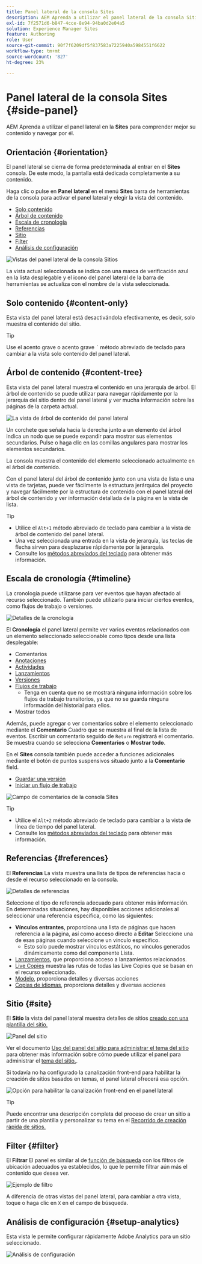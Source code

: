 ```yaml
---
title: Panel lateral de la consola Sites
description: AEM Aprenda a utilizar el panel lateral de la consola Sitios de la para comprender mejor el contenido y navegar por él.
exl-id: 7f2571d6-b847-4cce-8e94-94ba0d2e04a5
solution: Experience Manager Sites
feature: Authoring
role: User
source-git-commit: 90f7f6209df5f837583a7225940a5984551f6622
workflow-type: tm+mt
source-wordcount: '827'
ht-degree: 23%

---
```


# Panel lateral de la consola Sites {#side-panel}

AEM Aprenda a utilizar el panel lateral en la **Sites** para comprender mejor su contenido y navegar por él.

## Orientación {#orientation}

El panel lateral se cierra de forma predeterminada al entrar en el **Sites** consola. De este modo, la pantalla está dedicada completamente a su contenido.

Haga clic o pulse en **Panel lateral** en el menú **Sites** barra de herramientas de la consola para activar el panel lateral y elegir la vista del contenido.

* [Solo contenido](#content-only)
* [Árbol de contenido](#content-tree)
* [Escala de cronología](#timeline)
* [Referencias](#references)
* [Sitio](#site)
* [Filter](#filter)
* [Análisis de configuración](#setup-analytics)

![Vistas del panel lateral de la consola Sitios](assets/sites-console-side-panel-views.png)

La vista actual seleccionada se indica con una marca de verificación azul en la lista desplegable y el icono del panel lateral de la barra de herramientas se actualiza con el nombre de la vista seleccionada.

## Solo contenido {#content-only}

Esta vista del panel lateral está desactivándola efectivamente, es decir, solo muestra el contenido del sitio.

>[!TIP]
>
>Use el acento grave o acento grave `´` método abreviado de teclado para cambiar a la vista solo contenido del panel lateral.

## Árbol de contenido {#content-tree}

Esta vista del panel lateral muestra el contenido en una jerarquía de árbol. El árbol de contenido se puede utilizar para navegar rápidamente por la jerarquía del sitio dentro del panel lateral y ver mucha información sobre las páginas de la carpeta actual.

![La vista de árbol de contenido del panel lateral](assets/console-side-panel-content-tree.png)

Un corchete que señala hacia la derecha junto a un elemento del árbol indica un nodo que se puede expandir para mostrar sus elementos secundarios. Pulse o haga clic en las comillas angulares para mostrar los elementos secundarios.

La consola muestra el contenido del elemento seleccionado actualmente en el árbol de contenido.

Con el panel lateral del árbol de contenido junto con una vista de lista o una vista de tarjetas, puede ver fácilmente la estructura jerárquica del proyecto y navegar fácilmente por la estructura de contenido con el panel lateral del árbol de contenido y ver información detallada de la página en la vista de lista.

>[!TIP]
>
>* Utilice el `Alt+1` método abreviado de teclado para cambiar a la vista de árbol de contenido del panel lateral.
>* Una vez seleccionada una entrada en la vista de jerarquía, las teclas de flecha sirven para desplazarse rápidamente por la jerarquía.
>* Consulte los [métodos abreviados del teclado](/help/sites-cloud/authoring/sites-console/keyboard-shortcuts.md) para obtener más información.

## Escala de cronología {#timeline}

La cronología puede utilizarse para ver eventos que hayan afectado al recurso seleccionado. También puede utilizarlo para iniciar ciertos eventos, como flujos de trabajo o versiones.

![Detalles de la cronología](/help/sites-cloud/authoring/assets/timeline-detail.png)

El **Cronología** el panel lateral permite ver varios eventos relacionados con un elemento seleccionado seleccionable como tipos desde una lista desplegable:

* Comentarios
* [Anotaciones](/help/sites-cloud/authoring/page-editor/annotations.md)
* [Actividades](/help/sites-cloud/authoring/personalization/activities.md)
* [Lanzamientos](/help/sites-cloud/authoring/launches/overview.md)
* [Versiones](/help/sites-cloud/authoring/sites-console/page-versions.md)
* [Flujos de trabajo](/help/sites-cloud/authoring/workflows/overview.md)
   * Tenga en cuenta que no se mostrará ninguna información sobre los flujos de trabajo transitorios, ya que no se guarda ninguna información del historial para ellos.<!--With the exception of [transient workflows](/help/sites-developing/workflows.md#transient-workflows) as no history information is saved for these-->
* Mostrar todos

Además, puede agregar o ver comentarios sobre el elemento seleccionado mediante el **Comentario** Cuadro que se muestra al final de la lista de eventos. Escribir un comentario seguido de `Return` registrará el comentario. Se muestra cuando se selecciona **Comentarios** o **Mostrar todo**.

En el **Sites** consola también puede acceder a funciones adicionales mediante el botón de puntos suspensivos situado junto a la **Comentario** field.

* [Guardar una versión](/help/sites-cloud/authoring/sites-console/page-versions.md)
* [Iniciar un flujo de trabajo](/help/sites-cloud/authoring/workflows/applying.md)

![Campo de comentarios de la consola Sites](assets/sites-console-comment-ellipsis.png)

>[!TIP]
>
>* Utilice el `Alt+2` método abreviado de teclado para cambiar a la vista de línea de tiempo del panel lateral.
>* Consulte los [métodos abreviados del teclado](/help/sites-cloud/authoring/sites-console/keyboard-shortcuts.md) para obtener más información.

## Referencias {#references}

El **Referencias** La vista muestra una lista de tipos de referencias hacia o desde el recurso seleccionado en la consola.

![Detalles de referencias](assets/console-side-panel-references-detail.png)

Seleccione el tipo de referencia adecuado para obtener más información. En determinadas situaciones, hay disponibles acciones adicionales al seleccionar una referencia específica, como las siguientes:

* **Vínculos entrantes**, proporciona una lista de páginas que hacen referencia a la página, así como acceso directo a **Editar** Seleccione una de esas páginas cuando seleccione un vínculo específico.
   * Esto solo puede mostrar vínculos estáticos, no vínculos generados dinámicamente como del componente Lista.
* [Lanzamientos](/help/sites-cloud/authoring/launches/overview.md), que proporciona acceso a lanzamientos relacionados.
* [Live Copies](/help/sites-cloud/administering/msm/overview.md) muestra las rutas de todas las Live Copies que se basan en el recurso seleccionado.
* [Modelo](/help/sites-cloud/administering/msm/best-practices.md), proporciona detalles y diversas acciones
* [Copias de idiomas](/help/sites-cloud/administering/translation/managing-projects.md#creating-translation-projects-using-the-references-panel), proporciona detalles y diversas acciones

## Sitio {#site}

El **Sitio** la vista del panel lateral muestra detalles de sitios [creado con una plantilla del sitio.](/help/sites-cloud/administering/site-creation/create-site.md)

![Panel del sitio](assets/console-side-panel-site-paenl.png)

Ver el documento [Uso del panel del sitio para administrar el tema del sitio](/help/sites-cloud/administering/site-creation/site-rail.md) para obtener más información sobre cómo puede utilizar el panel para administrar el [tema del sitio.](/help/sites-cloud/administering/site-creation/site-themes.md).

Si todavía no ha configurado la canalización front-end para habilitar la creación de sitios basados en temas, el panel lateral ofrecerá esa opción.

![Opción para habilitar la canalización front-end en el panel lateral](assets/sites-console-side-panel-site.png)

>[!TIP]
>
>Puede encontrar una descripción completa del proceso de crear un sitio a partir de una plantilla y personalizar su tema en el [Recorrido de creación rápida de sitios.](/help/journey-sites/quick-site/overview.md)

## Filter {#filter}

El **Filtrar** El panel es similar al de [función de búsqueda](/help/sites-cloud/authoring/search.md) con los filtros de ubicación adecuados ya establecidos, lo que le permite filtrar aún más el contenido que desea ver.

![Ejemplo de filtro](assets/console-side-panel-filter.png)

A diferencia de otras vistas del panel lateral, para cambiar a otra vista, toque o haga clic en `X` en el campo de búsqueda.

## Análisis de configuración {#setup-analytics}

Esta vista le permite configurar rápidamente Adobe Analytics para un sitio seleccionado.

![Análisis de configuración](assets/sites-console-side-panel-setup-analytics.png)
